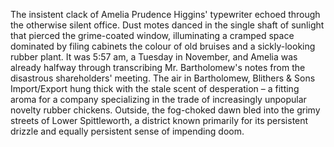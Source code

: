 The insistent clack of Amelia Prudence Higgins' typewriter echoed through the otherwise silent office.  Dust motes danced in the single shaft of sunlight that pierced the grime-coated window, illuminating a cramped space dominated by filing cabinets the colour of old bruises and a sickly-looking rubber plant.  It was 5:57 am, a Tuesday in November, and Amelia was already halfway through transcribing Mr. Bartholomew's notes from the disastrous shareholders' meeting.  The air in Bartholomew, Blithers & Sons Import/Export hung thick with the stale scent of desperation – a fitting aroma for a company specializing in the trade of increasingly unpopular novelty rubber chickens.  Outside, the fog-choked dawn bled into the grimy streets of Lower Spittleworth, a district known primarily for its persistent drizzle and equally persistent sense of impending doom.
